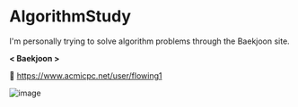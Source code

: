# AlgorithmStudy
I'm personally trying to solve algorithm problems through the Baekjoon site.

**< Baekjoon >**

🍥 https://www.acmicpc.net/user/flowing1




![image](https://github.com/ji1won/AlgorithmStudy/assets/141638383/4dfee851-af98-4522-9bf8-b01bcc83910a)
